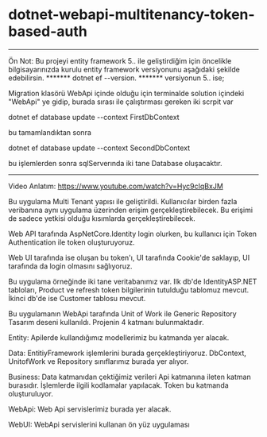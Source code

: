 # dotnet-webapi-multitenancy-token-based-auth


*******************************************************
Ön Not:
Bu projeyi entity framework 5.. ile geliştirdiğim için öncelikle bilgisayarınızda kurulu entity framework versiyonunu aşağıdaki şekilde edebilirsin. 
*******  dotnet ef --version. *******
versiyonun 5.. ise;

Migration klasörü WebApi içinde olduğu için terminalde solution içindeki "WebApi" ye gidip, burada sırası ile çalıştırması gereken iki scrpit var

dotnet ef database update --context FirstDbContext

bu tamamlandıktan sonra


dotnet ef database update --context SecondDbContext

bu işlemlerden sonra sqlServerında iki tane Database oluşacaktır. 
*******************************************************










Video Anlatım: https://www.youtube.com/watch?v=Hyc9cIqBxJM
 
Bu uygulama Multi Tenant yapısı ile geliştirildi. Kullanıcılar birden fazla veribanına aynı uygulama üzerinden erişim gerçekleştirebilecek. Bu erişimi de sadece yetkisi olduğu kısımlarda gerçekleştirebilecek.​

Web API tarafında AspNetCore.Identity login olurken, bu kullanıcı için Token Authentication ile token oluşturuyoruz.

Web UI tarafında ise oluşan bu token'ı,  UI tarafında Cookie'de saklayıp, UI tarafında da login olmasını sağlıyoruz.


Bu uygulama örneğinde iki tane veritabanımız var.​
Ilk db'de IdentityASP.NET tabloları, Product ve refresh token bilgilerinin tutulduğu tablomuz mevcut.​
İkinci db'de ise Customer tablosu mevcut.​

Bu uygulamanın WebApi tarafında Unit of Work ile Generic Repository Tasarım deseni kullanıldı. Projenin 4 katmanı bulunmaktadır.​

Entity: Apilerde kullandığımız modellerimiz bu katmanda yer alacak.​

Data: EntitiyFramework işlemlerini burada gerçekleştiriyoruz. DbContext, UnitofWork ve Repository sınıflarımız burada yer alıyor.​

Business: Data katmanıdan çektiğimiz verileri Api katmanına ileten katman burasıdır. İşlemlerde ilgili kodlamalar yapılacak.​ Token bu katmanda oluşturuluyor.

WebApi: Web Api servislerimiz burada yer alacak.​

WebUI: WebApi servislerini kullanan ön yüz uygulaması​



